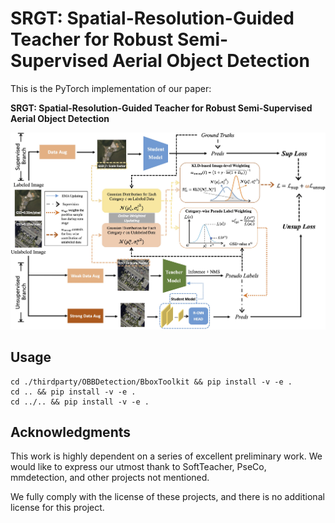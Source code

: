# SRGT: Spatial-Resolution-Guided Teacher for Robust Semi-Supervised Aerial Object Detection

This is the PyTorch implementation of our paper: 

**SRGT: Spatial-Resolution-Guided Teacher for Robust Semi-Supervised Aerial Object Detection** 

![pipeline](docs/SRGT.jpg)

## Usage

```shell
cd ./thirdparty/OBBDetection/BboxToolkit && pip install -v -e .
cd .. && pip install -v -e .
cd ../.. && pip install -v -e .
```



## Acknowledgments 

This work is highly dependent on a series of excellent preliminary work. We would like to express our utmost thank to SoftTeacher, PseCo, mmdetection, and other projects not mentioned. 

We fully comply with the license of these projects, and there is no additional license for this project.



